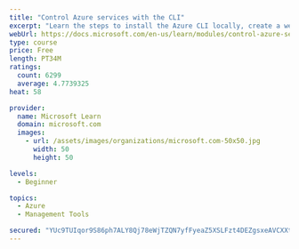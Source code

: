 ```yaml
---
title: "Control Azure services with the CLI"
excerpt: "Learn the steps to install the Azure CLI locally, create a website, and manage Azure resources using the CLI."
webUrl: https://docs.microsoft.com/en-us/learn/modules/control-azure-services-with-cli/
type: course
price: Free
length: PT34M
ratings:
  count: 6299
  average: 4.7739325
heat: 58

provider:
  name: Microsoft Learn
  domain: microsoft.com
  images:
    - url: /assets/images/organizations/microsoft.com-50x50.jpg
      width: 50
      height: 50

levels:
  - Beginner

topics:
  - Azure
  - Management Tools

secured: "YUc9TUIqor9S86ph7ALY8Qj78eWjTZQN7yfFyeaZ5XSLFzt4DEZgsxeAVCXXtLkiEedJmZ5DGvQOnJIbfPBc3buQkELPXJZd/XCZbcNJsAUjuGTaG+F2JXiDvNi1Na7Jy9r15sQDK30tVFi+dY+RXD7w9Opo8F5NMRZ9RxXkpAF0q6WoblbYoVl8XwaZb19Vxsb45dLN78lUg0fEahX4bSL9spUW/8HDinjAesV9sBTWa64mSdbVVTeq+GY0R2H1lpwt7YN2DanG9sHUOftPL0WgLfeQJo7gzC2SRjDKsbh3KH40KDQmlLqOlSE7WDwTH2MdA1ElrM8/C28CUXx0EN4sYacW1+WFPP4+zosDIrH4SUG9NcmUhgSYWj0/hjA9XGpHsxNpdFtFJec78c/FooF9PZ7sWWYZH3aMnUsg9T8=;3VGNdizVBzn8dyRAa8v29Q=="
---
```


